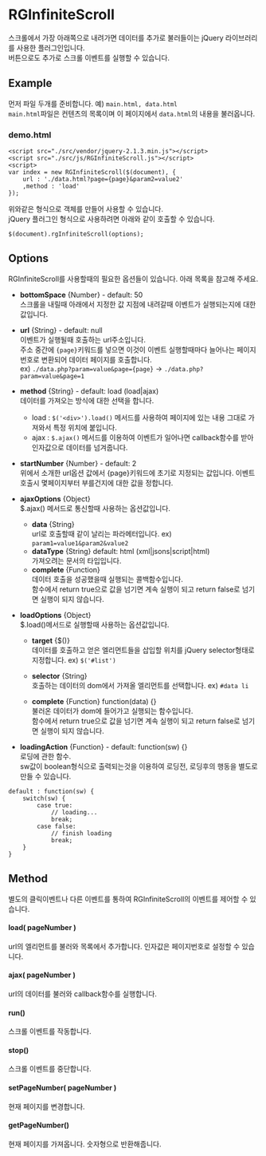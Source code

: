 # RGInfiniteScroll

스크롤에서 가장 아래쪽으로 내려가면 데이터를 추가로 불러들이는 jQuery 라이브러리를 사용한 플러그인입니다.  
버튼으로도 추가로 스크롤 이벤트를 실행할 수 있습니다.  


## Example

먼저 파일 두개를 준비합니다. 예) `main.html, data.html`  
`main.html`파일은 컨텐츠의 목록이며 이 페이지에서 `data.html`의 내용을 불러옵니다.

### demo.html
```
<script src="./src/vendor/jquery-2.1.3.min.js"></script>
<script src="./src/js/RGInfiniteScroll.js"></script>
<script>
var index = new RGInfiniteScroll($(document), {
	url : './data.html?page={page}&param2=value2'
	,method : 'load'
});
```

위와같은 형식으로 객체를 만들어 사용할 수 있습니다.  
jQuery 플러그인 형식으로 사용하려면 아래와 같이 호출할 수 있습니다.

```
$(document).rgInfiniteScroll(options);
```


## Options
RGInfiniteScroll를 사용할때의 필요한 옵션들이 있습니다. 아래 목록을 참고해 주세요.

* __bottomSpace__ {Number} - default: 50  
스크롤을 내릴때 아래에서 지정한 값 지점에 내려갈때 이벤트가 실행되는지에 대한 값입니다.  

* __url__ {String} - default: null  
이벤트가 실행될때 호출하는 url주소입니다.  
주소 중간에 `{page}`키워드를 넣으면 이것이 이벤트 실행할때마다 늘어나는 페이지번호로 변환되어 데이터 페이지를 호출합니다.  
ex) `./data.php?param=value&page={page}` -> `./data.php?param=value&page=1`

* __method__ {String} - default: load (load|ajax)  
데이터를 가져오는 방식에 대한 선택을 합니다.

   * load : `$('<div>').load()` 메서드를 사용하여 페이지에 있는 내용 그대로 가져와서 특정 위치에 붙입니다.
   * ajax : `$.ajax()` 메서드를 이용하여 이벤트가 일어나면 callback함수를 받아 인자값으로 데이터를 넘겨줍니다.


* __startNumber__ {Number} - default: 2  
위에서 소개한 url옵션 값에서 {page}키워드에 초기로 지정되는 값입니다. 이벤트 호출시 몇페이지부터 부를건지에 대한 값을 정합니다.

* __ajaxOptions__ {Object}  
$.ajax() 메서드로 통신할때 사용하는 옵션값입니다.

	* __data__ {String}  
	url로 호출할때 같이 날리는 파라메터입니다. ex) `param1=value1&param2&value2`
	* __dataType__ {String} default: html (xml|jsons|script|html)  
	가져오려는 문서의 타입입니다.
	* __complete__ {Function}  
	데이터 호출을 성공했을때 실행되는 콜백함수입니다.  
	함수에서 return true으로 값을 넘기면 계속 실행이 되고 return false로 넘기면 실행이 되지 않습니다.


* __loadOptions__ {Object}  
$.load()메서드로 실행할때 사용하는 옵션값입니다.

	* __target__ {$()}  
	데이터를 호출하고 얻은 엘리먼트들을 삽입할 위치를 jQuery selector형태로 지정합니다. ex) `$('#list')`
	* __selector__ {String}  
	호출하는 데이터의 dom에서 가져올 엘리먼트를 선택합니다. ex) `#data li`

	* __complete__ {Function} function(data) {}  
	불러온 데이터가 dom에 들어가고 실행되는 함수입니다.  
	함수에서 return true으로 값을 넘기면 계속 실행이 되고 return false로 넘기면 실행이 되지 않습니다.


* __loadingAction__ {Function} - default: function(sw) {}  
로딩에 관한 함수.  
sw값이 boolean형식으로 출력되는것을 이용하여 로딩전, 로딩후의 행동을 별도로 만들 수 있습니다.
```
default : function(sw) {
	switch(sw) {
		case true:
			// loading...
			break;
		case false:
			// finish loading
			break;
	}
}
```


## Method
별도의 클릭이벤트나 다른 이벤트를 통하여 RGInfiniteScroll의 이벤트를 제어할 수 있습니다.

#### load( pageNumber )
url의 엘리먼트를 불러와 목록에서 추가합니다. 인자값은 페이지번호로 설정할 수 있습니다.

#### ajax( pageNumber )
url의 데이터를 불러와 callback함수를 실행합니다.

#### run()
스크롤 이벤트를 작동합니다.

#### stop()
스크롤 이벤트를 중단합니다.

#### setPageNumber( pageNumber )
현재 페이지를 변경합니다.

#### getPageNumber()
현재 페이지를 가져옵니다. 숫자형으로 반환해줍니다.
